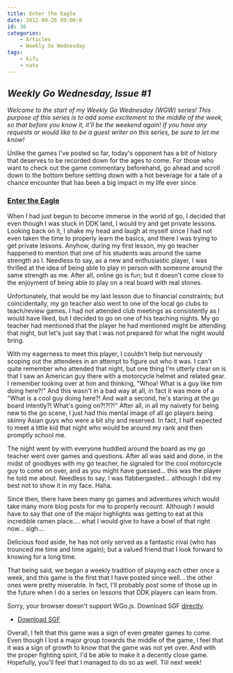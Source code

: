 ```yaml
---
title: Enter the Eagle
date: 2012-09-26 09:00:0
id: 30
categories:
	- Articles
	- Weekly Go Wednesday
tags:
	- kifu
	- nate
---
```


## _Weekly Go Wednesday, Issue #1_

_Welcome to the start of my Weekly Go Wednesday (WGW) series! This purpose of this series is to add some excitement to the middle of the week, so that before you know it, it'll be the weekend again! If you have any requests or would like to be a guest writer on this series, be sure to let me know!_

Unlike the games I've posted so far, today's opponent has a bit of history that deserves to be recorded down for the ages to come. For those who want to check out the game commentary beforehand, go ahead and scroll down to the bottom before settling down with a hot beverage for a tale of a chance encounter that has been a big impact in my life ever since.

<!--more-->

### <span style="text-decoration: underline;">**Enter the Eagle**</span>

When I had just begun to become immerse in the world of go, I decided that even though I was stuck in DDK land, I would try and get private lessons. Looking back on it, I shake my head and laugh at myself since I had not even taken the time to properly learn the basics, and there I was trying to get private lessons. Anyhow, during my first lesson, my go teacher happened to mention that one of his students was around the same strength as I. Needless to say, as a new and enthusiastic player, I was thrilled at the idea of being able to play in person with someone around the same strength as me. After all, online go is fun; but it doesn't come close to the enjoyment of being able to play on a real board with real stones.

Unfortunately, that would be my last lesson due to financial constraints; but coincidentally, my go teacher also went to one of the local go clubs to teach/review games. I had not attended club meetings as consistently as I would have liked, but I decided to go on one of his teaching nights. My go teacher had mentioned that the player he had mentioned might be attending that night, but let's just say that I was not prepared for what the night would bring.

With my eagerness to meet this player, I couldn't help but nervously scoping out the attendees in an attempt to figure out who it was. I can't quite remember who attended that night, but one thing I'm utterly clear on is that I saw an American guy there with a motorcycle helmet and related gear. I remember looking over at him and thinking, "Whoa! What is a guy like him doing here?!" And this wasn't in a bad way at all, in fact it was more of a "What is a cool guy doing here?! And wait a second, he's staring at the go board intently?! What's going on?!?!?!" After all, in all my naivety for being new to the go scene, I just had this mental image of all go players being skinny Asian guys who were a bit shy and reserved. In fact, I half expected to meet a little kid that night who would be around my rank and then promptly school me.

The night went by with everyone huddled around the board as my go teacher went over games and questions. After all was said and done, in the midst of goodbyes with my go teacher, he signaled for the cool motorcycle guy to come on over, and as you might have guessed... this was the player he told me about. Needless to say, I was flabbergasted... although I did my best not to show it in my face. Haha.

Since then, there have been many go games and adventures which would take many more blog posts for me to properly recount. Although I would have to say that one of the major highlights was getting to eat at this incredible ramen place.... what I would give to have a bowl of that right now... sigh....

Delicious food aside, he has not only served as a fantastic rival (who has trounced me time and time again); but a valued friend that I look forward to knowing for a long time.

That being said, we began a weekly tradition of playing each other once a week, and this game is the first that I have posted since well... the other ones were pretty miserable. In fact, I'll probably post some of those up in the future when I do a series on lessons that DDK players can learn from.

<article>
	<section data-wgo="/kifu/2012/2012.09.26-Enter-the-Eagle.sgf" data-wgo-enablewheel="false" style="width: 100%">
	  <p>Sorry, your browser doesn't support WGo.js. Download SGF <a href="/kifu/2012/2012.09.26-Enter-the-Eagle.sgf">directly</a>.</p>
	</section>
	<div><ul><li><a href="/kifu/2012/2012.09.26-Enter-the-Eagle.sgf">Download SGF</a></li></ul></div>
</article>

Overall, I felt that this game was a sign of even greater games to come. Even though I lost a major group towards the middle of the game, I feel that it was a sign of growth to know that the game was not yet over. And with the proper fighting spirit, I'd be able to make it a decently close game. Hopefully, you'll feel that I managed to do so as well. Till next week!
